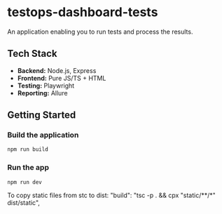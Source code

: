 # testops-dashboard-tests

An application enabling you to run tests and process the results.

## Tech Stack

- **Backend:** Node.js, Express  
- **Frontend:** Pure JS/TS + HTML  
- **Testing:** Playwright  
- **Reporting:** Allure  

## Getting Started

### Build the application

```bash
npm run build
```

### Run the app
```
npm run dev
```

To copy static files from stc to dist:
"build": "tsc -p . && cpx \"static/**/*\" dist/static",
```